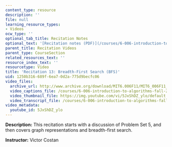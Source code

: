 ```yaml
---
content_type: resource
description: ''
file: null
learning_resource_types:
- Videos
ocw_type: ''
optional_tab_title: Recitation Notes
optional_text: '[Recitation notes (PDF)](/courses/6-006-introduction-to-algorithms-fall-2011/resources/mit6_006f11_rec13)'
parent_title: Recitation Videos
parent_type: CourseSection
related_resources_text: ''
resource_index_text: ''
resourcetype: Video
title: 'Recitation 13: Breadth-First Search (BFS)'
uid: 1250b316-689f-6ea7-0d2a-775d9becfc06
video_files:
  archive_url: http://www.archive.org/download/MIT6.006F11/MIT6_006F11_rec13_300k.mp4
  video_captions_file: /courses/6-006-introduction-to-algorithms-fall-2011/8f3c45d9852650f883b9d7e8a4689c52_5JxShDZ_ylo.vtt
  video_thumbnail_file: https://img.youtube.com/vi/5JxShDZ_ylo/default.jpg
  video_transcript_file: /courses/6-006-introduction-to-algorithms-fall-2011/725b187eb7266116730cb6024f09aa76_5JxShDZ_ylo.pdf
video_metadata:
  youtube_id: 5JxShDZ_ylo
---
```


**Description:** This recitation starts with a discussion of Problem Set 5, and then covers graph representations and breadth-first search.

**Instructor:** Victor Costan